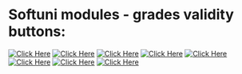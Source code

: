 # Softuni modules - grades validity buttons:

[![Click Here](https://img.shields.io/badge/%20%20%20Basics%20%20%20-c47a23)](https://softuni.bg/certificates/details/196950/8821880f)
[![Click Here](https://img.shields.io/badge/%20%20%20Fundamentals%20%20%20-c47a23)](https://softuni.bg/certificates/details/208819/a645154a)
[![Click Here](https://img.shields.io/badge/%20%20%20Advanced%20%20%20-c47a23)](https://softuni.bg/certificates/details/217567/9438345e)
[![Click Here](https://img.shields.io/badge/%20%20%20OOP%20%20%20-c47a23)]()
[![Click Here](https://img.shields.io/badge/%20%20%20MySQL%20%20%20-c47a23)]()
[![Click Here](https://img.shields.io/badge/%20%20%20Spring%20Data%20%20%20-c47a23)]()
[![Click Here](https://img.shields.io/badge/%20%20%20Spring%20Fundamentals%20%20%20-c47a23)]()
[![Click Here](https://img.shields.io/badge/%20%20%20Spring%20Advanced%20%20%20-c47a23)]()
